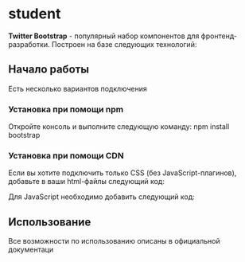 # student

**Twitter Bootstrap** -  популярный набор компонентов для фронтенд-разработки.
Построен на базе следующих технологий:

## Начало работы
Есть несколько вариантов подключения

### Установка при помощи npm
Откройте консоль и выполните следующую команду: npm install bootstrap

### Установка при помощи CDN
Если вы хотите подключить только CSS (без JavaScript-плагинов),
добавьте в ваши html-файлы следующий код:

Для JavaScript необходимо добавить следующий код:

## Использование
Все возможности по использованию описаны в официальной документаци